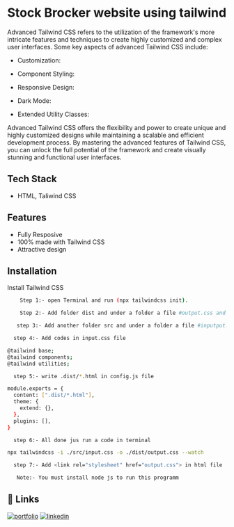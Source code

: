 
# Stock Brocker website using tailwind

Advanced Tailwind CSS refers to the utilization of the framework's more intricate features and techniques to create highly customized and complex user interfaces. Some key aspects of advanced Tailwind CSS include:

- Customization:

- Component Styling:

- Responsive Design:

- Dark Mode:

- Extended Utility Classes:

Advanced Tailwind CSS offers the flexibility and power to create unique and highly customized designs while maintaining a scalable and efficient development process. By mastering the advanced features of Tailwind CSS, you can unlock the full potential of the framework and create visually stunning and functional user interfaces.


## Tech Stack

- HTML, Taliwind CSS


## Features
- Fully Resposive
- 100% made with Tailwind CSS
- Attractive design 
## Installation

Install Tailwind CSS

```bash
    Step 1:- open Terminal and run (npx tailwindcss init).
```
```bash
    Step 2:- Add folder dist and under a folder a file #output.css and code file name ex-index.html
```
```bash
   step 3:- Add another folder src and under a folder a file #inputput.css
```
```bash
  step 4:- Add codes in input.css file

@tailwind base;
@tailwind components;
@tailwind utilities;
```
```bash
  step 5:- write .dist/*.html in config.js file

module.exports = {
  content: [".dist/*.html"],
  theme: {
    extend: {},
  },
  plugins: [],
}
```
```bash
  step 6:- All done jus run a code in terminal 

npx tailwindcss -i ./src/input.css -o ./dist/output.css --watch
```
```bash
  step 7:- Add <link rel="stylesheet" href="output.css"> in html file
```
```bash
   Note:- You must install node js to run this programm
```


    
## 🔗 Links
[![portfolio](https://img.shields.io/badge/my_portfolio-000?style=for-the-badge&logo=ko-fi&logoColor=white)](https://github.com/abhaysam2888?tab=repositories)
[![linkedin](https://img.shields.io/badge/linkedin-0A66C2?style=for-the-badge&logo=linkedin&logoColor=white)](https://www.linkedin.com/in/abhay-verma-821699274/)


